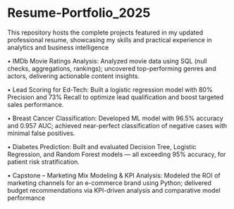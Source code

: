 # Resume-Portfolio_2025
This repository hosts the complete projects featured in my updated professional resume, showcasing my skills and practical experience in analytics and business intelligence

•	IMDb Movie Ratings Analysis: Analyzed movie data using SQL (null checks, aggregations, rankings); uncovered top-performing genres and actors, delivering actionable content insights.

•	Lead Scoring for Ed-Tech: Built a logistic regression model with 80% Precision and 73% Recall to optimize lead qualification and boost targeted sales performance.

•	Breast Cancer Classification: Developed ML model with 96.5% accuracy and 0.957 AUC; achieved near-perfect classification of negative cases with minimal false positives.

•	Diabetes Prediction: Built and evaluated Decision Tree, Logistic Regression, and Random Forest models — all exceeding 95% accuracy, for patient risk stratification.

•	Capstone – Marketing Mix Modeling & KPI Analysis: Modeled the ROI of marketing channels for an e-commerce brand using Python; delivered budget recommendations via KPI-driven analysis and comparative model performance
